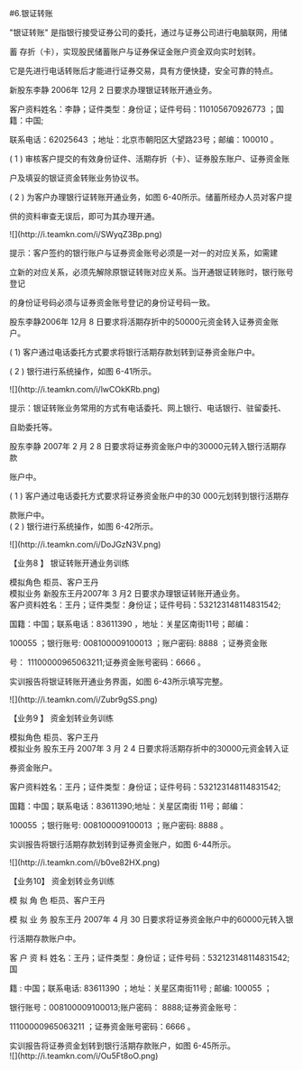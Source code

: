 #6.银证转账 
<p>&quot;银证转账&quot; 是指银行接受证券公司的委托，通过与证券公司进行电脑联网，用储 </p>
    <p>蓄 存折（卡），实现股民储蓄账户与证券保证金账户资金双向实时划转。 </p>
    <p> 它是先进行电话转账后才能进行证券交易，具有方便快捷，安全可靠的特点。 </p>
    <p> 新股东李静 2006年 12月 2  日要求办理银证转账开通业务。 </p>
    <p> 客户资料姓名：李静；证件类型：身份证；证件号码：110105670926773 ；国籍：中国; </p>
    <p>联系电话：62025643 ；地址：北京市朝阳区大望路23号；邮编：100010 。 </p>
    <p> ( 1 ) 审核客户提交的有效身份证件、活期存折（卡）、证券股东账户、证券资金账 </p>
    <p>户及填妥的银证资金转账业务协议书。 </p>
    <p> ( 2 ) 为客户办理银行证转账开通业务，如图 6-40所示。储蓄所经办人员对客户提 </p>
    <p>供的资料审查无误后，即可为其办理开通。 </p>
    <p>![](http://i.teamkn.com/i/SWyqZ3Bp.png)</p>
    <p>提示：客户签约的银行账户与证券资金账号必须是一对一的对应关系，如需建 </p>
    <p>立新的对应关系，必须先解除原银证转账对应关系。当开通银证转账时，银行账号登记 </p>
    <p>的身份证号码必须与证券资金账号登记的身份证号码一致。 </p>
    <p> 股东李静2006年 12月 8 日要求将活期存折中的50000元资金转入证券资金账户。 </p>
    <p> ( 1)  客户通过电话委托方式要求将银行活期存款划转到证券资金账户中。 </p>
    <p> ( 2 ) 银行进行系统操作，如图 6-41所示。</p>
    <p>![](http://i.teamkn.com/i/lwCOkKRb.png)</p>
    <p>提示：银证转账业务常用的方式有电话委托、网上银行、电话银行、驻留委托、 </p>
    <p> 自助委托等。 </p>
    <p> 股东李静 2007年 2 月 2 8 日要求将证券资金账户中的30000元转入银行活期存款 </p>
    <p>账户中。 </p>
    <p> ( 1 ) 客户通过电话委托方式要求将证券资金账户中的30 000元划转到银行活期存 </p>
    <p>款账户中。 <br />
      ( 2 ) 银行进行系统操作，如图 6-42所示。</p>
    <p>![](http://i.teamkn.com/i/DoJGzN3V.png)</p>
    <p>【业务8 】      银证转账开通业务训练 </p>
    <p> 模拟角色 柜员、客户王丹 <br />
      模拟业务 新股东王丹2007年 3 月2  日要求办理银证转账开通业务。 <br />
      客户资料姓名：王丹；证件类型：身份证；证件号码：532123148114831542; </p>
    <p> 国籍：中国；联系电话：83611390 ，地址：关星区南街11号；邮编： </p>
    <p> 100055 ；银行账号:  008100009100013 ；账户密码:        8888 ；证券资金账 </p>
    <p> 号： 11100000965063211;证券资金账号密码：6666 。 </p>
    <p>实训报告将银证转账开通业务界面，如图 6-43所示填写完整。</p>
    <p>![](http://i.teamkn.com/i/Zubr9gSS.png)</p>
    <p>【业务9 】       资金划转业务训练 </p>
    <p>模拟角色 柜员、客户王丹 <br />
      模拟业务 股东王丹 2007年 3 月 2 4 日要求将活期存折中的30000元资金转入证 </p>
    <p> 券资金账户。 </p>
    <p>客户资料姓名：王丹；证件类型：身份证；证件号码：532123148114831542; </p>
    <p> 国籍：中国；联系电话：83611390;地址：关星区南街 11号；邮编： </p>
    <p> 100055 ；银行账号:  008100009100013 ；账户密码:           8888 。 </p>
    <p>实训报告将银行活期存款划转到证券资金账户，如图 6-44所示。</p>
    <p>![](http://i.teamkn.com/i/b0ve82HX.png)</p>
    <p>【业务10】        资金划转业务训练 </p>
    <p>模 拟 角 色 柜员、客户王丹 </p>
    <p>模 拟 业 务 股东王丹 2007年 4 月 30 日要求将证券资金账户中的60000元转入银 </p>
    <p> 行活期存款账户中。 </p>
    <p>客 户 资 料 姓名：王丹；证件类型：身份证；证件号码：532123148114831542; 国 </p>
    <p> 籍 : 中国；联系电话: 83611390 ；地址：关星区南街11号 ; 邮编: 100055 ； </p>
    <p> 银行账号：008100009100013;账户密码： 8888;证券资金账号：</p>
    <p>11100000965063211 ；证券资金账号密码：6666 。 </p>
    <p> 实训报告将证券资金划转到银行活期存款账户，如图 6-45所示。 <br />
    ![](http://i.teamkn.com/i/Ou5Ft8oO.png)    </p>